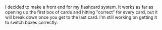 I decided to make a front end for my flashcard system. It works as far as opening up the first box of cards and hitting "correct" for every card,
but it will break down once you get to the last card. I'm still working on getting it to switch boxes correctly. 
